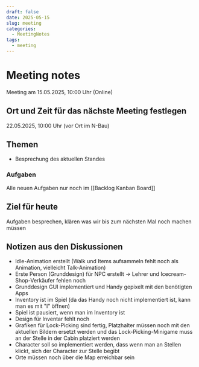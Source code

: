 ```yaml
---
draft: false
date: 2025-05-15
slug: meeting
categories:
  - MeetingNotes
tags:
  - meeting
---
```



# Meeting notes

Meeting am 15.05.2025, 10:00 Uhr (Online)


## Ort und Zeit für das nächste Meeting festlegen
22.05.2025, 10:00 Uhr (vor Ort im N-Bau)

## Themen
- Besprechung des aktuellen Standes

### Aufgaben
Alle neuen Aufgaben nur noch im [[Backlog Kanban Board]]

## Ziel für heute
Aufgaben besprechen, klären was wir bis zum nächsten Mal noch machen müssen

## Notizen aus den Diskussionen
- Idle-Animation erstellt (Walk und Items aufsammeln fehlt noch als Animation, vielleicht Talk-Animation)
- Erste Person (Grunddesign) für NPC erstellt -> Lehrer und Icecream-Shop-Verkäufer fehlen noch
- Grunddesign GUI implementiert und Handy gepixelt mit den benötigten Apps
- Inventory ist im Spiel (da das Handy noch nicht implementiert ist, kann man es mit "I" öffnen) 
- Spiel ist pausiert, wenn man im Inventory ist
- Design für Inventar fehlt noch
- Grafiken für Lock-Picking sind fertig, Platzhalter müssen noch mit den aktuellen Bildern ersetzt werden und das Lock-Picking-Minigame muss an der Stelle in der Cabin platziert werden
- Character soll so implementiert werden, dass wenn man an Stellen klickt, sich der Character zur Stelle begibt
- Orte müssen noch über die Map erreichbar sein






